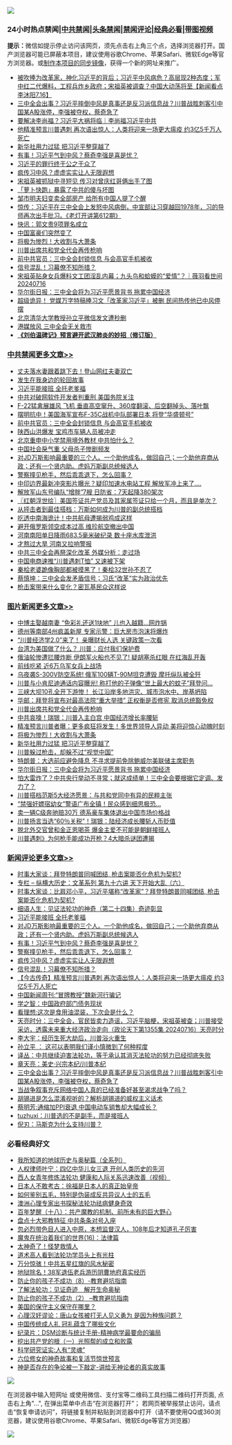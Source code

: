 ![](https://raw.githubusercontent.com/jsvpn/jsproxy/dev/64photo/fqnews-qr.jpg)

<div id="tt">
<h3>24小时热点禁闻|<a href="#%E4%B8%AD%E5%85%B1%E7%A6%81%E9%97%BB%E6%9B%B4%E5%A4%9A%E6%96%87%E7%AB%A0">中共禁闻</a>|<a href="#%E5%9B%BE%E7%89%87%E6%96%B0%E9%97%BB%E6%9B%B4%E5%A4%9A%E6%96%87%E7%AB%A0">头条禁闻</a>|<a href="#%E6%96%B0%E9%97%BB%E8%AF%84%E8%AE%BA%E6%9B%B4%E5%A4%9A%E6%96%87%E7%AB%A0">禁闻评论|<a href="#%E5%BF%85%E7%9C%8B%E7%BB%8F%E5%85%B8%E5%A5%BD%E6%96%87">经典必看</a>|<a href="https://2654106.xyz/3" target="_blank">带图视频</a></h3>
<div><b>提示：</b>微信如提示停止访问该网页，须先点击右上角三个点，选择浏览器打开。国产浏览器可能已屏蔽本项目，建议使用谷歌Chrome、苹果Safari、微软Edge等官方浏览器。或<a href="%E5%88%B6%E4%BD%9Cgit%E7%A6%81%E9%97%BB%E9%95%9C%E5%83%8F.md">制作本项目的同步镜像</a>，获得一个新的网址来推广。</div>
<ul>

<li><a href="/sohnews/20240717/2063184.md">被吹捧为改革家，神化习近平的背后；习近平中风病危？高层现2种态度；军中红二代爆料，工程兵炸乡政府；宋祖英被调查？中国大动荡将至【新闻看点 李沐阳7.16】</a></li>
<li><a href="/comments/20240717/2063228.md">三中全会出事？习近平摔倒中风是真事还是反习派信息战？川普战胜刺客引中国某A股涨停，李强被夺权，蔡奇急了</a></li>
<li><a href="/sohnews/20240717/2063069.md">要解决李尚福？习近平大祸将临｜李尚福习近平中共</a></li>
<li><a href="/baitai/20240717/2063117.md">他精准预言川普遇刺 再次语出惊人：人类将迎来一场更大瘟疫 约3亿5千万人死亡</a></li>
<li><a href="/topimagenews/20240717/2063186.md">新华社用力过猛 把习近平整穿越了</a></li>
<li><a href="/comments/20240717/2063380.md">有事！习近平气到中风？蔡奇李强是喜是忧？</a></li>
<li><a href="/baitai/20240717/2063160.md">习近平的罪行终于公之于众了</a></li>
<li><a href="/comments/20240717/2063312.md">疯传习中风？虚虚实实让人无限遐想</a></li>
<li><a href="/ccpdope/20240717/2063265.md">宋祖英被抓狱中寻短见 传习对曾庆红哥俩出手了图</a></li>
<li><a href="/ccpdope/20240717/2063080.md">「萝卜快跑」暴露了中共的傻与坏图</a></li>
<li><a href="/cnnews/20240717/2063181.md">邹市明夫妇变卖全部房产 给所有中国人提了个醒</a></li>
<li><a href="/sohnews/20240717/2063328.md">惊传：习近平在三中全会上发怒中风病倒，中宣部让习穿越回1978年，习的导师再次出手批习。《老灯开讲第612期》</a></li>
<li><a href="/cnnews/20240717/2063153.md">快讯：郭文贵9项罪名成立</a></li>
<li><a href="/finance/20240717/2063282.md">中国富豪们突然变了</a></li>
<li><a href="/topimagenews/20240717/2063229.md">将极为惨烈！大收割与大萧条</a></li>
<li><a href="/topimagenews/20240717/2063270.md">川普出席共和党全代会再传枪响</a></li>
<li><a href="/cbnews/20240717/2063403.md">前中共官员：三中全会封锁信息 与会高官手机被收</a></li>
<li><a href="/comments/20240717/2063271.md">信号混乱！习幕僚不知所措？</a></li>
<li><a href="/sohnews/20240717/2063187.md">宋祖英贴身女兵爆料文工团淫乱内幕；九头鸟和蛤蟆的“爱情”？｜薇羽看世间 20240716</a></li>
<li><a href="/topimagenews/20240717/2063145.md">华尔街日报：三中全会将为习近平愿景背书 拖累中国经济</a></li>
<li><a href="/baitai/20240717/2063416.md">超级诡异！ 党媒万字特稿捧习文「改革家习近平」被删 民间热传他已中风停摆</a></li>
<li><a href="/cbnews/20240717/2063147.md">北京清华大学教授孙立平微信发文遭秒删</a></li>
<li><a href="/finance/20240717/2063281.md">港媒放风 三中全会无关救市</a></li>
<li><b><a href="/comments/20200207/1272816.md" target="_blank">《刘伯温碑记》预言避开武汉肺炎的妙招（修订版）</a></b></li>
</ul>
</div>

<div class="catlist">
<h3><a href="/cbnews/" target="_blank">中共禁闻</a><span><a href="/cbnews/" target="_blank" rel="nofollow">更多文章>></a></span></h3>
<ul>
<li><a href="/cbnews/20240717/2063463.md" target="_blank">丈夫落水妻跟着跳下去！登山网红夫妻双亡</a></li>
<li><a href="/cbnews/20240717/2063344.md" target="_blank">发生在我身边的轮回故事</a></li>
<li><a href="/comments/20240717/2063431.md" target="_blank">习近平能接班 全托老爹福</a></li>
<li><a href="/cbnews/20240717/2063430.md" target="_blank">中共对破网软件开发者判重刑 美国务院关注</a></li>
<li><a href="/cbnews/20240717/2063406.md" target="_blank">F-22猛禽展雄风 飞机 垂直高空窜升、360度翻滚、后空翻掉头、落叶飘</a></li>
<li><a href="/cbnews/20240717/2063405.md" target="_blank">摆明抗中！美国海军宣布F-35C战机中队部署日本 将登“华盛顿号”</a></li>
<li><a href="/cbnews/20240717/2063403.md" target="_blank">前中共官员：三中全会封锁信息 与会高官手机被收</a></li>
<li><a href="/cbnews/20240717/2063402.md" target="_blank">陕西山洪爆发 宝鸡市车辆人员被冲走</a></li>
<li><a href="/cbnews/20240717/2063401.md" target="_blank">北京重申中小学禁用境外教材 中共怕什么？</a></li>
<li><a href="/cbnews/20240717/2063400.md" target="_blank">中国社会戾气重 父母杀子惨剧频发</a></li>
<li><a href="/comments/20240717/2063389.md" target="_blank">对JD万斯影响最重要的三个人。一个助他成名，做回自己；一个助他弃商从政；还有一个贤内助。虎妈万斯副总统候选人</a></li>
<li><a href="/comments/20240717/2063336.md" target="_blank">警察撞见枪手，然后乖乖退下，怎么回事？</a></li>
<li><a href="/cbnews/20240717/2063303.md" target="_blank">中印边界最新冲突影片曝光？疑印加速水电站工程 解放军冲上来了….</a></li>
<li><a href="/cbnews/20240717/2063280.md" target="_blank">解放军山东号编队“增胖”7艘 日防省：7天起降380架次</a></li>
<li><a href="/cbnews/20240717/2063264.md" target="_blank">〖红朝浮世绘〗美国签证共产党员及其家属签证只给一个月，而且是单次？</a></li>
<li><a href="/cbnews/20240717/2063256.md" target="_blank">从抨击者到最佳搭档：万斯如何成为川普的副总统搭档</a></li>
<li><a href="/cbnews/20240717/2063250.md" target="_blank">吃透中南海诡计！中共航母遭揭弱鸡成这样</a></li>
<li><a href="/cbnews/20240717/2063230.md" target="_blank">避开俄罗斯领空成本过高 维珍航空撤出中国</a></li>
<li><a href="/cbnews/20240717/2063206.md" target="_blank">河南南阳单日降雨683.5毫米破纪录 数十座水库泄洪</a></li>
<li><a href="/cbnews/20240717/2063205.md" target="_blank">才熬过大旱 河南又拉响警报</a></li>
<li><a href="/cbnews/20240717/2063189.md" target="_blank">中共三中全会再祭深化改革 外媒分析：走过场</a></li>
<li><a href="/cbnews/20240717/2063188.md" target="_blank">中国电商速推“川普遇刺T恤” 又速被下架</a></li>
<li><a href="/cbnews/20240717/2063170.md" target="_blank">秦桧老婆跪像胸部都被摸黑了！秦桧32世孙不忍了</a></li>
<li><a href="/comments/20240717/2063159.md" target="_blank">蔡慎坤：三中全会发矛盾信号；习氏“改革”实为政治优先</a></li>
<li><a href="/comments/20240717/2063150.md" target="_blank">枪击案带来什么变化？密瓦基民众这样说</a></li>

</ul>
</div>
<div class="catlist">
<h3><a href="/topimagenews/" target="_blank">图片新闻</a><span><a href="/topimagenews/" target="_blank" rel="nofollow">更多文章>></a></span></h3>
<ul>
<li><a href="/topimagenews/20240717/2063479.md" target="_blank">中博主娶越南妻 “免彩礼还送1块地” 儿也入越籍…网炸锅</a></li>
<li><a href="/topimagenews/20240717/2063478.md" target="_blank">德州等南部4州疯盖新屋 专家示警：巨大房市泡沫将爆炸</a></li>
<li><a href="/topimagenews/20240717/2063438.md" target="_blank">“川普经济学2.0”来了！ 亲曝财长人选 关键政策一次看</a></li>
<li><a href="/topimagenews/20240717/2063437.md" target="_blank">台湾为美国做了什么？ 川普：应付我们保护费</a></li>
<li><a href="/topimagenews/20240717/2063399.md" target="_blank">俄油轮惨遭拦腰炸断 伊朗军火船也不见了! 疑胡塞杀红眼 在红海乱开轰</a></li>
<li><a href="/topimagenews/20240717/2063397.md" target="_blank">前线吃紧 近6万乌军女兵上战场</a></li>
<li><a href="/topimagenews/20240717/2063396.md" target="_blank">乌夜袭S-300V防空系统! 俄军100辆T-90M坦克遭毁 摩托纵队被全歼</a></li>
<li><a href="/topimagenews/20240717/2063395.md" target="_blank">川普与小肯尼迪通话内容曝光! 称打他的子弹像“世上最大的蚊子”拜登问&#8230;</a></li>
<li><a href="/topimagenews/20240717/2063394.md" target="_blank">三峡大坝10孔全开下游惨！ 长江沿岸多地洪灾、城市泡水中、岸基坍陷</a></li>
<li><a href="/topimagenews/20240717/2063393.md" target="_blank">华邮：拜登将宣布对最高法院“重大举措” 正权衡是否修宪 取消总统豁免权</a></li>
<li><a href="/topimagenews/20240717/2063270.md" target="_blank">川普出席共和党全代会再传枪响</a></li>
<li><a href="/topimagenews/20240717/2063269.md" target="_blank">中共哀嚎！瑞银：川普入主白宫 中国经济增长率腰斩</a></li>
<li><a href="/topimagenews/20240717/2063249.md" target="_blank">精准预言川普者曝：更多疯狂将发生！多世界领导人异动 美将迎惊心动魄时刻</a></li>
<li><a href="/topimagenews/20240717/2063229.md" target="_blank">将极为惨烈！大收割与大萧条</a></li>
<li><a href="/topimagenews/20240717/2063186.md" target="_blank">新华社用力过猛 把习近平整穿越了</a></li>
<li><a href="/topimagenews/20240717/2063169.md" target="_blank">川普躲过枪击，却躲不过“视觉中国”</a></li>
<li><a href="/topimagenews/20240717/2063146.md" target="_blank">特朗普：大选前应避免降息 不寻求提前免除鲍威尔美联储主席职务</a></li>
<li><a href="/topimagenews/20240717/2063145.md" target="_blank">华尔街日报：三中全会将为习近平愿景背书 拖累中国经济</a></li>
<li><a href="/topimagenews/20240717/2063127.md" target="_blank">怕大雷炸了？中共央行举动不寻常；就这成绩单！三中全会要根据它定调、发力了？</a></li>
<li><a href="/topimagenews/20240717/2063057.md" target="_blank">川普搭档范斯5大经济愿景：与共和党同中有异的民粹主张</a></li>
<li><a href="/topimagenews/20240716/2063024.md" target="_blank">“禁强奸嫖宿幼女”警语广布全镇！民众感到细思极恐…</a></li>
<li><a href="/topimagenews/20240716/2062993.md" target="_blank">卖一辆C级奔驰赔30万 德系豪车集体退出中国市场价格战</a></li>
<li><a href="/topimagenews/20240716/2062992.md" target="_blank">川普扬言当选“60％关税”！瑞银：陆经济成长腰斩人币贬值</a></li>
<li><a href="/topimagenews/20240716/2062967.md" target="_blank">脱北外交官曾和金正恩喝茶 爆金主爱不可能是朝鲜接班人</a></li>
<li><a href="/topimagenews/20240716/2062966.md" target="_blank">川普遇刺》为何枪手能成功开枪？4大暗杀谜团遭揭</a></li>

</ul>
</div>
<div class="catlist">
<h3><a href="/comments/" target="_blank">新闻评论</a><span><a href="/comments/" target="_blank" rel="nofollow">更多文章>></a></span></h3>
<ul>
<li><a href="/comments/20240717/2063491.md" target="_blank">时事大家谈：拜登特朗普同喊团结, 枪击案能否化危机为契机?</a></li>
<li><a href="/comments/20240717/2063488.md" target="_blank">专栏 &#8211; 纵横大历史：文革系列 第九十六讲 天下开始大乱（六）</a></li>
<li><a href="/comments/20240717/2063466.md" target="_blank">时事大家谈：比肩邓小平，习近平堪称“改革家”？拜登特朗普同喊团结, 枪击案能否化危机为契机?</a></li>
<li><a href="/comments/20240717/1772250.md" target="_blank">细语人生：见证法轮功的神奇（第二十四集）奇迹彰显</a></li>
<li><a href="/comments/20240717/2063431.md" target="_blank">习近平能接班 全托老爹福</a></li>
<li><a href="/comments/20240717/2063389.md" target="_blank">对JD万斯影响最重要的三个人。一个助他成名，做回自己；一个助他弃商从政；还有一个贤内助。虎妈万斯副总统候选人</a></li>
<li><a href="/comments/20240717/2063380.md" target="_blank">有事！习近平气到中风？蔡奇李强是喜是忧？</a></li>
<li><a href="/comments/20240717/2063336.md" target="_blank">警察撞见枪手，然后乖乖退下，怎么回事？</a></li>
<li><a href="/comments/20240717/2063312.md" target="_blank">疯传习中风？虚虚实实让人无限遐想</a></li>
<li><a href="/comments/20240717/2063271.md" target="_blank">信号混乱！习幕僚不知所措？</a></li>
<li><a href="/comments/20240717/2063268.md" target="_blank">【今古传奇】精准预言川普遇刺 再次语出惊人：人类将迎来一场更大瘟疫 约3亿5千万人死亡</a></li>
<li><a href="/comments/20240717/2063254.md" target="_blank">中国新闻周刊:“冒牌教授”魏新河行骗记</a></li>
<li><a href="/comments/20240717/2063253.md" target="_blank">学之智：中国政府部门债务现状</a></li>
<li><a href="/comments/20240717/2063252.md" target="_blank">看理想:这次是食用油混装，下次会是什么？</a></li>
<li><a href="/comments/20240717/2063248.md" target="_blank">天亮时分：三中全会，官民皆卖力造谣，习近平脑梗，宋祖英被查；川普接受采访，透露未来重大经济政治走向（政论天下第1355集 20240716）天亮时分</a></li>
<li><a href="/comments/20240717/2063244.md" target="_blank">李大宇：经历生死大劫后，川普浴火重生</a></li>
<li><a href="/comments/20240717/2063235.md" target="_blank">孙立平 ： 这可以表明我们谨小慎微到了何种程度</a></li>
<li><a href="/comments/20240717/2063234.md" target="_blank">译丛：中共继续迫害法轮功，等于承认其消灭法轮功的努力已经彻底失败</a></li>
<li><a href="/comments/20240717/2063233.md" target="_blank">章天亮：美史·兴宗本纪/川普本纪</a></li>
<li><a href="/comments/20240717/2063228.md" target="_blank">三中全会出事？习近平摔倒中风是真事还是反习派信息战？川普战胜刺客引中国某A股涨停，李强被夺权，蔡奇急了</a></li>
<li><a href="/comments/20240717/2063211.md" target="_blank">当战争叙事充斥网络中国人真的已经准备好甚至渴求战争了吗？</a></li>
<li><a href="/comments/20240717/2063210.md" target="_blank">胡锡进是怎么混淆视听的？解析胡锡进的威权主义话术</a></li>
<li><a href="/comments/20240717/2063209.md" target="_blank">蔡明芳:通缩加PPI衰退 中国电动车销售却大幅成长？</a></li>
<li><a href="/comments/20240717/2063174.md" target="_blank">tuzhuxi：川普选的不是副手，而是接班人</a></li>
<li><a href="/comments/20240717/2063173.md" target="_blank">倪刃：马斯克为什么支持川普？</a></li>

</ul>
</div>

<div class="catlist">
<h3>必看经典好文</h3>
<ul>
<li><a href="/comments/20220601/1740278.md" target="_blank">我所知道的地球历史与奥秘篇（全系列）</a></li>
<li><a href="/bannedvideo/20220806/1768296.md" target="_blank">人权律师叶宁：四亿中华儿女三退 开创人类历史的先河</a></li>
<li><a href="/comments/20220520/1735217.md" target="_blank">西人女青年修炼法轮功 健康和人际关系迅速改善（视频）</a></li>
<li><a href="/sohnews/20160609/543313.md" target="_blank">日本人不敢考古：徐福是日本人的真正始皇帝</a></li>
<li><a href="/comments/20221120/1813928.md" target="_blank">如何鉴别五毛，特别是伪装成反共异议人士的五毛</a></li>
<li><a href="/comments/20230226/1853388.md" target="_blank">澳洲心理专家出书探秘法轮功祛病健身奇效</a></li>
<li><a href="/comments/20240704/2058130.md" target="_blank">百年梦醒（十八）：共产魔教的机制、前所未有的巨大野心</a></li>
<li><a href="/cbnews/20190701/1151453.md" target="_blank">盘点十大邪教特征 中共条条对号入座</a></li>
<li><a href="/comments/20220722/1761714.md" target="_blank">忽必烈带色目人进入中原，本想监督汉人，108年后才知道孔子厉害</a></li>
<li><a href="/topimagenews/20180615/958090.md" target="_blank">魔鬼在统治着我们的世界(16)：法律篇</a></li>
<li><a href="/ccpdope/20200907/1392129.md" target="_blank">太神奇了！怪梦救情人</a></li>
<li><a href="/comments/20200227/1284657.md" target="_blank">道术高人看到法轮功学员头上有光柱</a></li>
<li><a href="/ccpdope/20210708/1583079.md" target="_blank">万分惊骇！中共五星红旗的风水秘密</a></li>
<li><a href="/cbnews/20200531/1337381.md" target="_blank">地狱除名！38军退伍老兵游历阴曹地府真实经历</a></li>
<li><a href="/comments/20230923/1937654.md" target="_blank">防止你的孩子不成功（8）-教育避坑指南</a></li>
<li><a href="/comments/20200307/1289968.md" target="_blank">了解法轮功：见证奇迹　解开生命奥秘</a></li>
<li><a href="/comments/20230917/1933753.md" target="_blank">防止你的孩子不成功（2） &#8211;教育避坑指南</a></li>
<li><a href="/lifebaike/20200520/1331379.md" target="_blank">美国的保守主义保守在哪里？</a></li>
<li><a href="/comments/20220614/1745276.md" target="_blank">心理汉奸谬论：唐山女孩被打无人见义勇为 是因为种族问题？</a></li>
<li><a href="/bannedvideo/20211002/1631942.md" target="_blank">中国传统成人礼 冠礼蕴含了哪些文化</a></li>
<li><a href="/comments/20240403/2020547.md" target="_blank">纪录片：DSM诊断与统计手册-精神病学最要命的骗局</a></li>
<li><a href="/comments/20200629/1352460.md" target="_blank">挖出共产党的根（一）光照帮的成立和败露</a></li>
<li><a href="/cnnews/20220202/1686894.md" target="_blank">科学研究证实:人有“灵魂”</a></li>
<li><a href="/tculture/20130420/118886.md" target="_blank">六位修女的神奇故事和复活节惊世预言</a></li>
<li><a href="/tculture/20120629/35483.md" target="_blank">神是否存在的争论被一下敲定-讲给无神论者的真实故事</a></li>

</ul>
</div>

![](https://raw.githubusercontent.com/jsvpn/jsproxy/dev/64photo/fqnews-qr.jpg)

在浏览器中输入短网址 或使用微信、支付宝等二维码工具扫描二维码打开页面, 点击右上角"...", 在弹出菜单中点击“在浏览器打开”； 若网页被举报禁止访问，请点击“恢复申请访问”，将链接复制并粘贴到浏览器中打开（请不要使用QQ或360浏览器，建议使用谷歌Chrome、苹果Safari、微软Edge等官方浏览器）

![](https://raw.githubusercontent.com/jsvpn/jsproxy/dev/64photo/wx.jpg)